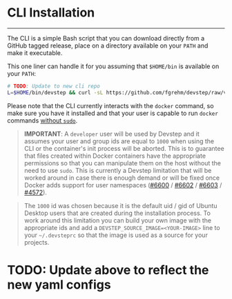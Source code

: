 # CLI Installation
------------------

The CLI is a simple Bash script that you can download directly from a GitHub
tagged release, place on a directory available on your `PATH` and make it
executable.

This one liner can handle it for you assuming that `$HOME/bin` is available
on your `PATH`:

```sh
# TODO: Update to new cli repo
L=$HOME/bin/devstep && curl -sL https://github.com/fgrehm/devstep/raw/v0.1.0/devstep > $L && chmod +x $L
```

Please note that the CLI currently interacts with the `docker` command, so make
sure you have it installed and that your user is capable to run `docker` commands
[without `sudo`](http://docs.docker.io/installation/ubuntulinux/#giving-non-root-access).

> **IMPORTANT**: A `developer` user will be used by Devstep and it assumes your
user and group ids are equal to `1000` when using the CLI or the container's init
process will be aborted. This is to guarantee that files created within Docker
containers have the appropriate permissions so that you can manipulate them
on the host without the need to use `sudo`. This is currently a Devstep limitation
that will be worked around in case there is enough demand or will be fixed once
Docker adds support for user namespaces ([#6600](https://github.com/dotcloud/docker/pull/6600)
/ [#6602](https://github.com/dotcloud/docker/pull/6602) / [#6603](https://github.com/dotcloud/docker/pull/6603)
/ [#4572](https://github.com/dotcloud/docker/pull/4572)).

> The `1000` id was chosen because it is the default uid / gid of Ubuntu Desktop users
that are created during the installation process. To work around this limitation
you can build your own image with the appropriate ids and add a `DEVSTEP_SOURCE_IMAGE=<YOUR-IMAGE>`
line to your `~/.devsteprc` so that the image is used as a source for your projects.

# TODO: Update above to reflect the new yaml configs
